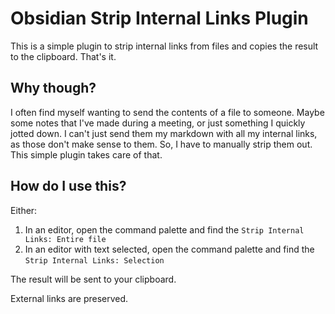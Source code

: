 # Obsidian Strip Internal Links Plugin

This is a simple plugin to strip internal links from files and copies the result to the clipboard. That's it.

## Why though?

I often find myself wanting to send the contents of a file to someone. Maybe
some notes that I've made during a meeting, or just something I quickly jotted
down. I can't just send them my markdown with all my internal links, as those
don't make sense to them. So, I have to manually strip them out. This simple
plugin takes care of that.

## How do I use this?

Either:
1. In an editor, open the command palette and find the `Strip Internal Links: Entire file`
2. In an editor with text selected, open the command palette and find the `Strip Internal Links: Selection`

The result will be sent to your clipboard.

External links are preserved.
